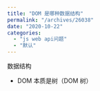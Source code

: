 ```yaml
---
title: "DOM 是哪种数据结构"
permalink: "/archives/26038"
date: "2020-10-22"
categories: 
  - "js web api问题"
  - "默认"
---
```


数据结构

- DOM 本质是树（DOM 树）
